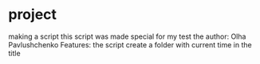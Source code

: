 # project
making a script
this script was made special for my test
the author: Olha Pavlushchenko
Features:
the script create a folder with current time in the title
